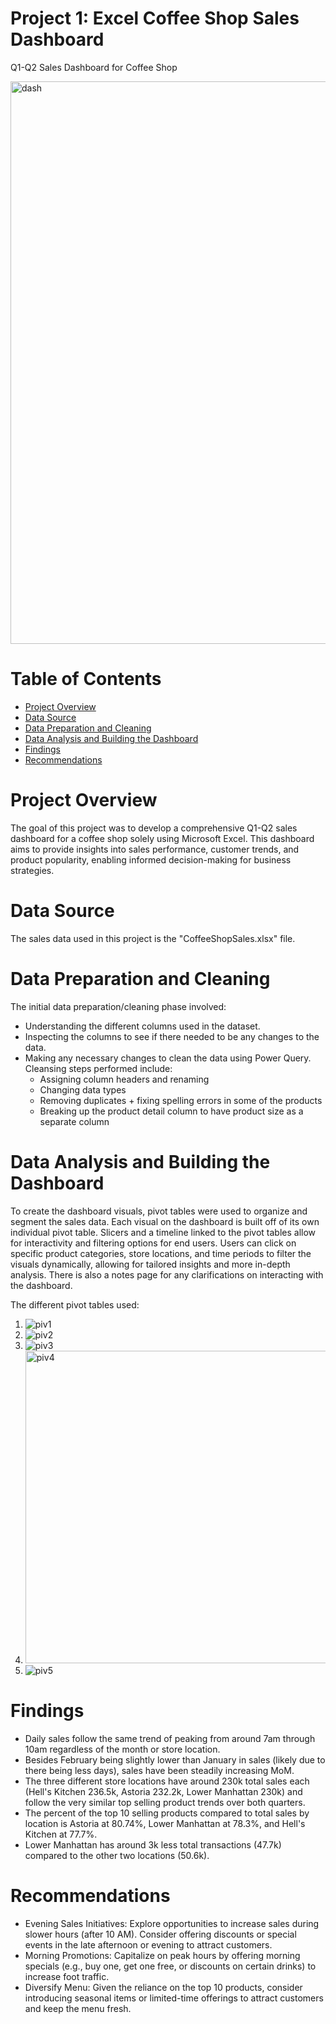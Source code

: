 # Project 1: Excel Coffee Shop Sales Dashboard
Q1-Q2 Sales Dashboard for Coffee Shop 

 <img src="https://github.com/user-attachments/assets/c41416dc-15df-40f1-a345-0fdfbb895e85" alt="dash" width="900" />

# Table of Contents 
- [Project Overview](#project-overview)
- [Data Source](#data-source)
- [Data Preparation and Cleaning](#data-preparation-and-cleaning)
- [Data Analysis and Building the Dashboard](#data-analysis-and-building-the-dashboard)
- [Findings](#findings)
- [Recommendations](#recommendations)

# Project Overview

The goal of this project was to develop a comprehensive Q1-Q2 sales dashboard for a coffee shop solely using Microsoft Excel. This dashboard aims to provide insights into sales performance, customer trends, and product popularity, enabling informed decision-making for business strategies.

# Data Source

The sales data used in this project is the "CoffeeShopSales.xlsx" file. 

# Data Preparation and Cleaning

The initial data preparation/cleaning phase involved:
- Understanding the different columns used in the dataset.
- Inspecting the columns to see if there needed to be any changes to the data.
- Making any necessary changes to clean the data using Power Query. Cleansing steps performed include:
  - Assigning column headers and renaming  
  - Changing data types
  - Removing duplicates + fixing spelling errors in some of the products
  - Breaking up the product detail column to have product size as a separate column
    
# Data Analysis and Building the Dashboard

To create the dashboard visuals, pivot tables were used to organize and segment the sales data. Each visual on the dashboard is built off of its own individual pivot table. 
Slicers and a timeline linked to the pivot tables allow for interactivity and filtering options for end users. Users can click on specific product categories, store locations, and time periods to filter the visuals dynamically, allowing for tailored insights and more in-depth analysis. There is also a notes page for any clarifications on interacting with the dashboard.

The different pivot tables used: 
1. ![piv1](https://github.com/user-attachments/assets/3e6735bd-dcec-4d83-96e7-3caf520df24d)
2. ![piv2](https://github.com/user-attachments/assets/8bfa4f6b-aee5-4fc6-b85e-8c0a1c2e3ce4)
3. ![piv3](https://github.com/user-attachments/assets/5155fc22-fea4-46eb-8fc0-3def9522192e)
4. <img src="https://github.com/user-attachments/assets/51f1af79-a632-4752-bfde-c6188c6b0209" alt="piv4" width="500" />
5. ![piv5](https://github.com/user-attachments/assets/809c251d-3ee0-4d71-92ca-946479af1257)


# Findings

- Daily sales follow the same trend of peaking from around 7am through 10am regardless of the month or store location.
- Besides February being slightly lower than January in sales (likely due to there being less days), sales have been steadily increasing MoM.
- The three different store locations have around 230k total sales each (Hell's Kitchen 236.5k, Astoria 232.2k, Lower Manhattan 230k) and follow the very similar top selling product trends over both quarters.
- The percent of the top 10 selling products compared to total sales by location is Astoria at 80.74%, Lower Manhattan at 78.3%, and Hell's Kitchen at 77.7%.
- Lower Manhattan has around 3k less total transactions (47.7k) compared to the other two locations (50.6k).
  
# Recommendations

- Evening Sales Initiatives: Explore opportunities to increase sales during slower hours (after 10 AM). Consider offering discounts or special events in the late afternoon or evening to attract customers.
- Morning Promotions: Capitalize on peak hours by offering morning specials (e.g., buy one, get one free, or discounts on certain drinks) to increase foot traffic.
- Diversify Menu: Given the reliance on the top 10 products, consider introducing seasonal items or limited-time offerings to attract customers and keep the menu fresh.

